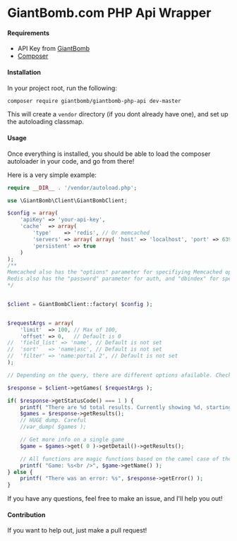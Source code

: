 GiantBomb.com PHP Api Wrapper
=============================

#### Requirements


* API Key from [GiantBomb][1]
* [Composer][2]


#### Installation

In your project root, run the following:

```sh
composer require giantbomb/giantbomb-php-api dev-master
```

This will create a `vendor` directory (if you dont already have one), and set up the autoloading classmap.


#### Usage

Once everything is installed, you should be able to load the composer autoloader in your code, and go from there!

Here is a very simple example:
```php
require __DIR__ . '/vendor/autoload.php';

use \GiantBomb\Client\GiantBombClient;

$config = array( 
	'apiKey' => 'your-api-key',
	'cache'  => array(
		'type'    => 'redis', // Or memcached
		'servers' => array( array( 'host' => 'localhost', 'port' => 6397, 'timeout' => 0 ) ), // weight is also a parameter for memcached
		'persistent' => true
	)
);
/**
Memcached also has the "options" parameter for specifiying Memcached options (via constants)
Redis also has the "password" parameter for auth, and "dbindex" for specifying your db 
*/


$client = GiantBombClient::factory( $config );


$requestArgs = array(
	'limit'  => 100, // Max of 100,
	'offset' => 0,   // Default is 0
//	'field_list' => 'name', // Default is not set
//	'sort'	 => 'name|asc', // Default is not set
//	'filter' => 'name:portal 2', // Default is not set
);

// Depending on the query, there are different options afailable. Check out the [service description][3] for more information.

$response = $client->getGames( $requestArgs );

if( $response->getStatusCode() === 1 ) {
    printf( "There are %d total results. Currently showing %d, starting at %d.\n<br /><br />", $response->getNumberOfTotalResults(), $response->getNumberOfPageResults(), $response->getOffset() );
    $games = $response->getResults();
    // HUGE dump. Careful
    //var_dump( $games );

    // Get more info on a single game
    $game = $games->get( 0 )->getDetail()->getResults();

    // All functions are magic functions based on the camel case of the key from the API result. This goes for anything returned from the API
    printf( "Game: %s<br />", $game->getName() );
} else {
    printf( "There was an error: %s", $response->getError() );
}
```

If you have any questions, feel free to make an issue, and I'll help you out!

#### Contribution

If you want to help out, just make a pull request!

[1]: http://api.giantbomb.com/
[2]: http://www.getcomposer.org/
[3]: https://github.com/giantbomb/giantbomb-php-api/blob/master/src/GiantBomb/Resources/config/giant-bomb-1_0.json
